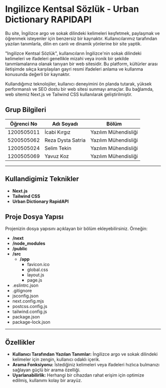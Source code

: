 # Ingilizce Kentsal Sözlük - Urban Dictionary RAPIDAPI

Bu site, İngilizce argo ve sokak dilindeki kelimeleri keşfetmek, paylaşmak ve öğrenmek isteyenler için benzersiz bir kaynaktır. Kullanıcılarımız tarafından yazılan tanımlarla, dilin en canlı ve dinamik yönlerine bir site yaptik.

"Ingilizce Kentsal Sözlük", kullanıcıların İngilizce'nin sokak dilindeki kelimeleri ve ifadeleri genellikle mizahi veya ironik bir şekilde tanımlamalarına olanak tanıyan bir web sitesidir. Bu platform, kültürler arası iletişimde sıkça karşılaşılan gayri resmi ifadeleri anlama ve kullanma konusunda değerli bir kaynaktır.

Kullandığımız teknolojiler, kullanıcı deneyimini ön planda tutarak, yüksek performanslı ve SEO dostu bir web sitesi sunmayı amaçlar. Bu bağlamda, web sitemiz Next.js ve Tailwind CSS kullanılarak geliştirilmiştir.

## Grup Bilgileri

| Öğrenci No | Adı Soyadı           | Bölüm          		   | 
|------------|----------------------|----------------------|
| 1200505011  | İcabi Kırgız		| Yazılım Mühendisliği     | 
| 5200505062  | Reza Dysta Satria   | Yazılım Mühendisliği  |
| 1200505024     | Selim Tekin   | Yazılım Mühendisliği     |
| 1200505069     | Yavuz Koz   | Yazılım Mühendisliği     | 

---

## Kullandigimiz Teknikler

- **Next.js**
- **Tailwind CSS**
- **Urban Dictionary RapidAPI**

## Proje Dosya Yapısı

Projenizin dosya yapısını açıklayan bir bölüm ekleyebilirsiniz. Örneğin:

- **/next**
- **/node_modules**
- **/public**
- **/src**
  - **/app**
       - favicon.ico
       - global.css
       - layout.js
       - page.js
- .eslintrc.json
- .gitignore
- jsconfig.json
- next.config.mjs
- postcss.config.js
- tailwind.config.js
- package.json
- package-lock.json


---

## Özellikler

- **Kullanıcı Tarafından Yazılan Tanımlar:** İngilizce argo ve sokak dilindeki kelimeler için zengin, kullanıcı odaklı içerik.
- **Arama Fonksiyonu:** İstediğiniz kelimeleri veya ifadeleri hızlıca bulmanızı sağlayan güçlü bir arama özelliği.
- **Uyarlanabilirlik:** Herhangi bir cihazdan rahat erişim için optimize edilmiş, kullanımı kolay bir arayüz.





